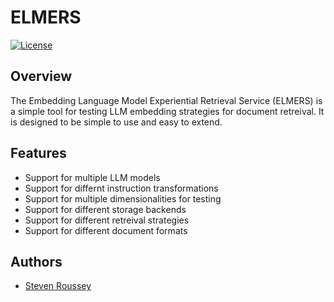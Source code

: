 # ELMERS

[![License](https://img.shields.io/badge/license-Apache2-blue.svg)](https://github.com/sroussey/elmers/blob/main/LICENSE)

## Overview

The Embedding Language Model Experiential Retrieval Service (ELMERS) is a simple tool for testing LLM embedding strategies for document retreival. It is designed to be simple to use and easy to extend.

## Features

- Support for multiple LLM models
- Support for differnt instruction transformations
- Support for multiple dimensionalities for testing
- Support for different storage backends
- Support for different retreival strategies
- Support for different document formats

## Authors

- [Steven Roussey](https://stevenroussey.com)
